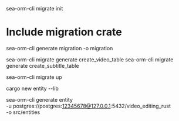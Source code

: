 sea-orm-cli migrate init

# Include migration crate

sea-orm-cli generate migration -o migration


sea-orm-cli migrate generate create_video_table
sea-orm-cli migrate generate create_subtitle_table


sea-orm-cli migrate up

cargo new entity --lib


sea-orm-cli generate entity \
  -u postgres://postgres:12345678@127.0.0.1:5432/video_editing_rust \
  -o src/entities